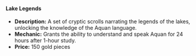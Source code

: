 #### Lake Legends

- **Description:** A set of cryptic scrolls narrating the legends of the lakes, unlocking the knowledge of the Aquan language.
- **Mechanic:** Grants the ability to understand and speak Aquan for 24 hours after 1-hour study.
- **Price:** 150 gold pieces